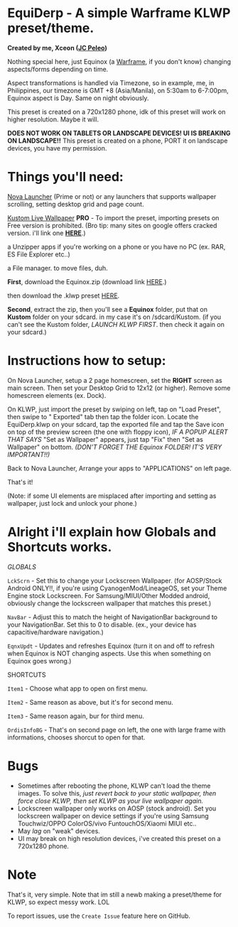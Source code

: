 # EquiDerp - A simple Warframe KLWP preset/theme. #
**Created by me, Xceon ([JC Peleo](https://fb.me/xInfinityEdge))**

Nothing special here, just Equinox (a [Warframe](https://www.warframe.com), if you don't know) changing aspects/forms depending on time.

Aspect transformations is handled via Timezone, so in example, me, in Philippines, our timezone is GMT +8 (Asia/Manila), on 5:30am to 6-7:00pm, Equinox aspect is Day. Same on night obviously.

This preset is created on a 720x1280 phone, idk of this preset will work on higher resolution. Maybe it will.

**DOES NOT WORK ON TABLETS OR LANDSCAPE DEVICES! UI IS BREAKING ON LANDSCAPE!!** This preset is created on a phone, PORT it on landscape devices, you have my permission.

# Things you'll need: #

[Nova Launcher](https://play.google.com/store/apps/details?id=com.teslacoilsw.launcher&hl=en) (Prime or not) or any launchers that supports wallpaper scrolling, setting desktop grid and page count.

[Kustom Live Wallpaper](https://play.google.com/store/apps/details?id=org.kustom.wallpaper&hl=en) **PRO** - To import the preset, importing presets on Free version is prohibited. (Bro tip: many sites on google offers cracked version. i'll link one [**HERE**](https://apk4free.net/klwp-kwgt-maker-pro-apk/).)

a Unzipper apps if you're working on a phone or you have no PC (ex. RAR, ES File Explorer etc..)

a File manager. to move files, duh.


**First**, download the Equinox.zip (download link [HERE](https://github.com/Yuuhei/EquiDerp/raw/master/Equinox.zip).)

then download the .klwp preset [HERE](https://github.com/Yuuhei/EquiDerp/raw/master/EquiDerp_r10.klwp).

**Second**, extract the zip, then you'll see a **Equinox** folder, put that on **Kustom** folder on your sdcard. in my case it's on /sdcard/Kustom. (if you can't see the Kustom folder, *LAUNCH KLWP FIRST*. then check it again on your sdcard.)


# Instructions how to setup: #

On Nova Launcher, setup a 2 page homescreen, set the **RIGHT** screen as main screen. Then set your Desktop Grid to 12x12 (or higher). Remove some homescreen elements (ex. Dock).

On KLWP, just import the preset by swiping on left, tap on "Load Preset", then swipe to " Exported" tab then tap the folder icon. Locate the EquiDerp.klwp on your sdcard, tap the exported file and tap the Save icon on top of the preview screen (the one with floppy icon), *IF A POPUP ALERT THAT SAYS* "Set as Wallpaper" appears, just tap "Fix" then "Set as Wallpaper" on bottom. *(DON'T FORGET THE Equinox FOLDER! IT'S VERY IMPORTANT!!)*

Back to Nova Launcher, Arrange your apps to "APPLICATIONS" on left page.

That's it!

(Note: if some UI elements are misplaced after importing and setting as wallpaper, just lock and unlock your phone.)



# Alright i'll explain how Globals and Shortcuts works. #

*GLOBALS*

`LckScrn` - Set this to change your Lockscreen Wallpaper. (for AOSP/Stock Android ONLY!!, if you're using CyanogenMod/LineageOS, set your Theme Engine stock Lockscreen. For Samsung/MIUI/Other Modded android, obviously change the lockscreen wallpaper that matches this preset.)

`NavBar` - Adjust this to match the height of NavigationBar background to your NavigationBar. Set this to 0 to disable. (ex., your device has capacitive/hardware navigation.)

`EqnxUpdt` - Updates and refreshes Equinox (turn it on and off to refresh when Equinox is NOT changing aspects. Use this when something on Equinox goes wrong.)

SHORTCUTS

`Item1` - Choose what app to open on first menu.

`Item2` - Same reason as above, but it's for second menu.

`Item3` - Same reason again, bur for third menu.

`OrdisInfoBG` - That's on second page on left, the one with large frame with informations, chooses shorcut to open for that.

# Bugs #

- Sometimes after rebooting the phone, KLWP can't load the theme images. To solve this, *just revert back to your static wallpaper, then force close KLWP, then set KLWP as your live wallpaper again.*
- Lockscreen wallpaper only works on AOSP (stock android). Set you lockscreen wallpaper on device settings if you're using Samsung Touchwiz/OPPO ColorOS/vivo FuntouchOS/Xiaomi MIUI etc..
- May *lag* on "weak" devices.
- UI may break on high resolution devices, i've created this preset on a 720x1280 phone.

# Note #
That's it, very simple. Note that im still a newb making a preset/theme for KLWP, so expect messy work. LOL

To report issues, use the `Create Issue` feature here on GitHub.
